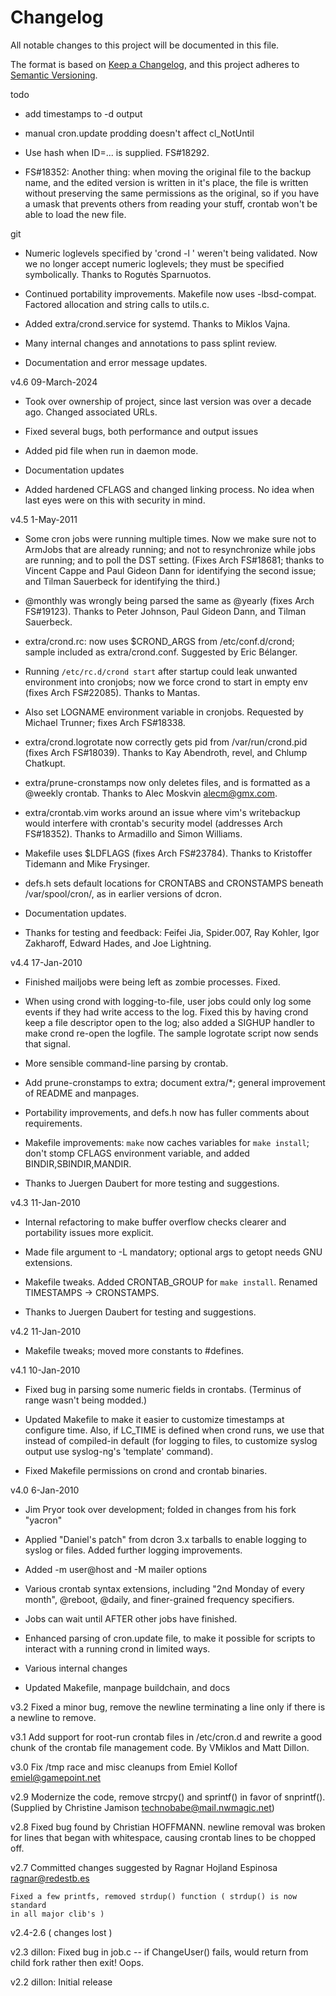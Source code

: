 # Changelog

All notable changes to this project will be documented in this file.

The format is based on [Keep a Changelog](https://keepachangelog.com/en/1.1.0/),
and this project adheres to [Semantic Versioning](https://semver.org/spec/v2.0.0.html).

todo
  * add timestamps to -d output

  * manual cron.update prodding doesn't affect cl_NotUntil

  * Use hash when ID=... is supplied. FS#18292.

  * FS#18352: Another thing: when moving the original file to the backup name, and the edited version is written in it's place, the file is written without preserving the same permissions as the original, so if you have a umask that prevents others from reading your stuff, crontab won't be able to load the new file.

git
  * Numeric loglevels specified by 'crond -l <level>' weren't being validated.
    Now we no longer accept numeric loglevels; they must be specified
    symbolically. Thanks to Rogutės Sparnuotos.

  * Continued portability improvements. Makefile now uses -lbsd-compat.
    Factored allocation and string calls to utils.c.

  * Added extra/crond.service for systemd. Thanks to Miklos Vajna.

  * Many internal changes and annotations to pass splint review.

  * Documentation and error message updates.

v4.6 09-March-2024
  * Took over ownership of project, since last version was over a decade ago. Changed associated URLs.

  * Fixed several bugs, both performance and output issues

  * Added pid file when run in daemon mode.

  * Documentation updates

  * Added hardened CFLAGS and changed linking process. No idea when last eyes were on this with security in mind.

v4.5  1-May-2011
  * Some cron jobs were running multiple times. Now we make sure not to
    ArmJobs that are already running; and not to resynchronize while jobs are
    running; and to poll the DST setting. (Fixes Arch FS#18681; thanks to Vincent
    Cappe and Paul Gideon Dann for identifying the second issue; and Tilman
    Sauerbeck for identifying the third.)

  * @monthly was wrongly being parsed the same as @yearly (fixes Arch
    FS#19123). Thanks to Peter Johnson, Paul Gideon Dann, and Tilman Sauerbeck.

  * extra/crond.rc: now uses $CROND_ARGS from /etc/conf.d/crond; sample included
    as extra/crond.conf. Suggested by Eric Bélanger.

  * Running `/etc/rc.d/crond start` after startup could leak unwanted
    environment into cronjobs; now we force crond to start in empty env
    (fixes Arch FS#22085). Thanks to Mantas.

  * Also set LOGNAME environment variable in cronjobs. Requested by Michael
    Trunner; fixes Arch FS#18338.

  * extra/crond.logrotate now correctly gets pid from /var/run/crond.pid
    (fixes Arch FS#18039). Thanks to Kay Abendroth, revel, and Chlump Chatkupt.

  * extra/prune-cronstamps now only deletes files, and is formatted as a
    @weekly crontab. Thanks to Alec Moskvin <alecm@gmx.com>.

  * extra/crontab.vim works around an issue where vim's writebackup would
    interfere with crontab's security model (addresses Arch FS#18352).
    Thanks to Armadillo and Simon Williams.

  * Makefile uses $LDFLAGS (fixes Arch FS#23784). Thanks to Kristoffer Tidemann
    and Mike Frysinger.

  * defs.h sets default locations for CRONTABS and CRONSTAMPS beneath /var/spool/cron/,
    as in earlier versions of dcron.

  * Documentation updates.

  * Thanks for testing and feedback: Feifei Jia, Spider.007, Ray Kohler,
    Igor Zakharoff, Edward Hades, and Joe Lightning.

v4.4  17-Jan-2010
  * Finished mailjobs were being left as zombie processes. Fixed.

  * When using crond with logging-to-file, user jobs could only log some
    events if they had write access to the log. Fixed this by having crond
    keep a file descriptor open to the log; also added a SIGHUP handler
    to make crond re-open the logfile. The sample logrotate script now
    sends that signal.

  * More sensible command-line parsing by crontab.

  * Add prune-cronstamps to extra; document extra/*; general improvement
    of README and manpages.

  * Portability improvements, and defs.h now has fuller comments about
    requirements.

  * Makefile improvements: `make` now caches variables for `make install`;
    don't stomp CFLAGS environment variable, and added BINDIR,SBINDIR,MANDIR.

  * Thanks to Juergen Daubert for more testing and suggestions.

v4.3  11-Jan-2010
  * Internal refactoring to make buffer overflow checks
    clearer and portability issues more explicit.

  * Made file argument to -L mandatory; optional args to
    getopt needs GNU extensions.

  * Makefile tweaks. Added CRONTAB_GROUP for `make install`.
    Renamed TIMESTAMPS -> CRONSTAMPS.

  * Thanks to Juergen Daubert for testing and suggestions.

v4.2  11-Jan-2010
  * Makefile tweaks; moved more constants to #defines.

v4.1  10-Jan-2010
  * Fixed bug in parsing some numeric fields in crontabs. (Terminus of range
    wasn't being modded.)

  * Updated Makefile to make it easier to customize timestamps at configure
    time. Also, if LC_TIME is defined when crond runs, we use that instead of
    compiled-in default (for logging to files, to customize syslog output use
    syslog-ng's 'template' command).

  * Fixed Makefile permissions on crond and crontab binaries.

v4.0  6-Jan-2010
  * Jim Pryor took over development; folded in changes from his fork "yacron"

  * Applied "Daniel's patch" from dcron 3.x tarballs to enable logging to syslog or
    files. Added further logging improvements.

  * Added -m user@host and -M mailer options

  * Various crontab syntax extensions, including "2nd Monday of every month",
    @reboot, @daily, and finer-grained frequency specifiers.

  * Jobs can wait until AFTER other jobs have finished.

  * Enhanced parsing of cron.update file, to make it possible for scripts to
    interact with a running crond in limited ways.

  * Various internal changes

  * Updated Makefile, manpage buildchain, and docs

v3.2
    Fixed a minor bug, remove the newline terminating a line only if there
    is a newline to remove.

v3.1
    Add support for root-run crontab files in /etc/cron.d and rewrite a
    good chunk of the crontab file management code.  By VMiklos and Matt
    Dillon.

v3.0
    Fix /tmp race and misc cleanups from Emiel Kollof <emiel@gamepoint.net>

v2.9
    Modernize the code, remove strcpy() and sprintf() in favor of snprintf().
    (Supplied by Christine Jamison <technobabe@mail.nwmagic.net>)

v2.8
    Fixed bug found by Christian HOFFMANN.  newline removal was broken
    for lines that began with whitespace, causing crontab lines to be
    chopped off.

v2.7
    Committed changes suggested by
    Ragnar Hojland Espinosa <ragnar@redestb.es>

    Fixed a few printfs, removed strdup() function ( strdup() is now standard
    in all major clib's )

v2.4-2.6
    ( changes lost )

v2.3
    dillon: Fixed bug in job.c -- if ChangeUser() fails, would return from child fork rather
        then exit!  Oops.

v2.2
    dillon: Initial release

